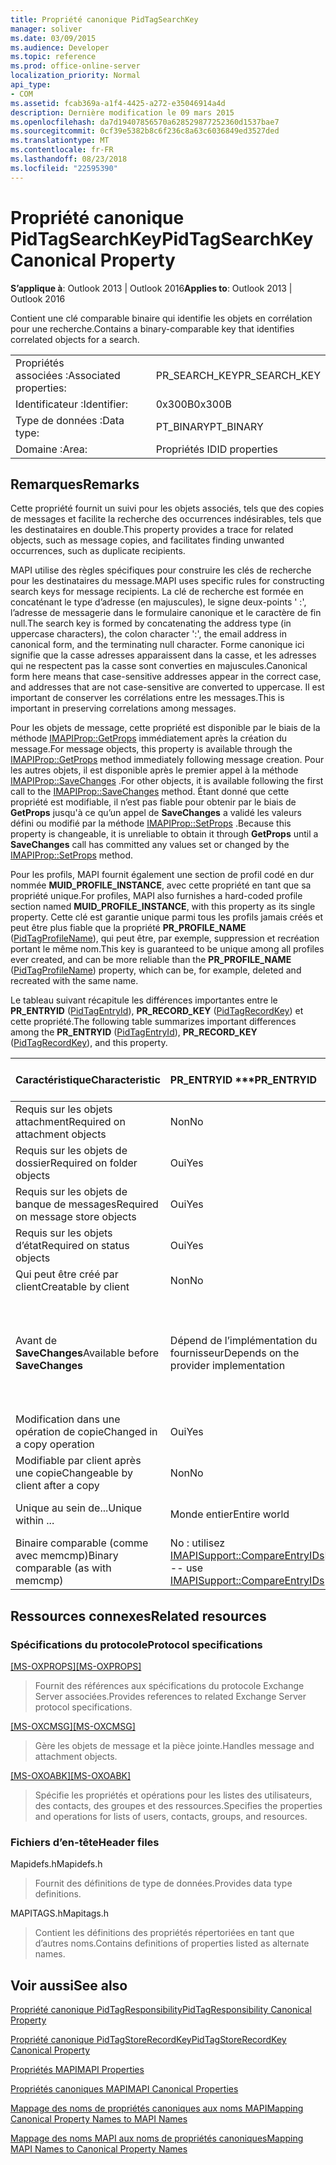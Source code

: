 ```yaml
---
title: Propriété canonique PidTagSearchKey
manager: soliver
ms.date: 03/09/2015
ms.audience: Developer
ms.topic: reference
ms.prod: office-online-server
localization_priority: Normal
api_type:
- COM
ms.assetid: fcab369a-a1f4-4425-a272-e35046914a4d
description: Dernière modification le 09 mars 2015
ms.openlocfilehash: da7d19407856570a628529877252360d1537bae7
ms.sourcegitcommit: 0cf39e5382b8c6f236c8a63c6036849ed3527ded
ms.translationtype: MT
ms.contentlocale: fr-FR
ms.lasthandoff: 08/23/2018
ms.locfileid: "22595390"
---
```

# <a name="pidtagsearchkey-canonical-property"></a><span data-ttu-id="c503b-103">Propriété canonique PidTagSearchKey</span><span class="sxs-lookup"><span data-stu-id="c503b-103">PidTagSearchKey Canonical Property</span></span>

  
  
<span data-ttu-id="c503b-104">**S’applique à**: Outlook 2013 | Outlook 2016</span><span class="sxs-lookup"><span data-stu-id="c503b-104">**Applies to**: Outlook 2013 | Outlook 2016</span></span> 
  
<span data-ttu-id="c503b-105">Contient une clé comparable binaire qui identifie les objets en corrélation pour une recherche.</span><span class="sxs-lookup"><span data-stu-id="c503b-105">Contains a binary-comparable key that identifies correlated objects for a search.</span></span>
  
|||
|:-----|:-----|
|<span data-ttu-id="c503b-106">Propriétés associées :</span><span class="sxs-lookup"><span data-stu-id="c503b-106">Associated properties:</span></span>  <br/> |<span data-ttu-id="c503b-107">PR_SEARCH_KEY</span><span class="sxs-lookup"><span data-stu-id="c503b-107">PR_SEARCH_KEY</span></span>  <br/> |
|<span data-ttu-id="c503b-108">Identificateur :</span><span class="sxs-lookup"><span data-stu-id="c503b-108">Identifier:</span></span>  <br/> |<span data-ttu-id="c503b-109">0x300B</span><span class="sxs-lookup"><span data-stu-id="c503b-109">0x300B</span></span>  <br/> |
|<span data-ttu-id="c503b-110">Type de données :</span><span class="sxs-lookup"><span data-stu-id="c503b-110">Data type:</span></span>  <br/> |<span data-ttu-id="c503b-111">PT_BINARY</span><span class="sxs-lookup"><span data-stu-id="c503b-111">PT_BINARY</span></span>  <br/> |
|<span data-ttu-id="c503b-112">Domaine :</span><span class="sxs-lookup"><span data-stu-id="c503b-112">Area:</span></span>  <br/> |<span data-ttu-id="c503b-113">Propriétés ID</span><span class="sxs-lookup"><span data-stu-id="c503b-113">ID properties</span></span>  <br/> |
   
## <a name="remarks"></a><span data-ttu-id="c503b-114">Remarques</span><span class="sxs-lookup"><span data-stu-id="c503b-114">Remarks</span></span>

<span data-ttu-id="c503b-115">Cette propriété fournit un suivi pour les objets associés, tels que des copies de messages et facilite la recherche des occurrences indésirables, tels que les destinataires en double.</span><span class="sxs-lookup"><span data-stu-id="c503b-115">This property provides a trace for related objects, such as message copies, and facilitates finding unwanted occurrences, such as duplicate recipients.</span></span>
  
<span data-ttu-id="c503b-116">MAPI utilise des règles spécifiques pour construire les clés de recherche pour les destinataires du message.</span><span class="sxs-lookup"><span data-stu-id="c503b-116">MAPI uses specific rules for constructing search keys for message recipients.</span></span> <span data-ttu-id="c503b-117">La clé de recherche est formée en concaténant le type d’adresse (en majuscules), le signe deux-points ' :', l’adresse de messagerie dans le formulaire canonique et le caractère de fin null.</span><span class="sxs-lookup"><span data-stu-id="c503b-117">The search key is formed by concatenating the address type (in uppercase characters), the colon character ':', the email address in canonical form, and the terminating null character.</span></span> <span data-ttu-id="c503b-118">Forme canonique ici signifie que la casse adresses apparaissent dans la casse, et les adresses qui ne respectent pas la casse sont converties en majuscules.</span><span class="sxs-lookup"><span data-stu-id="c503b-118">Canonical form here means that case-sensitive addresses appear in the correct case, and addresses that are not case-sensitive are converted to uppercase.</span></span> <span data-ttu-id="c503b-119">Il est important de conserver les corrélations entre les messages.</span><span class="sxs-lookup"><span data-stu-id="c503b-119">This is important in preserving correlations among messages.</span></span>
  
<span data-ttu-id="c503b-120">Pour les objets de message, cette propriété est disponible par le biais de la méthode [IMAPIProp::GetProps](imapiprop-getprops.md) immédiatement après la création du message.</span><span class="sxs-lookup"><span data-stu-id="c503b-120">For message objects, this property is available through the [IMAPIProp::GetProps](imapiprop-getprops.md) method immediately following message creation.</span></span> <span data-ttu-id="c503b-121">Pour les autres objets, il est disponible après le premier appel à la méthode [IMAPIProp::SaveChanges](imapiprop-savechanges.md) .</span><span class="sxs-lookup"><span data-stu-id="c503b-121">For other objects, it is available following the first call to the [IMAPIProp::SaveChanges](imapiprop-savechanges.md) method.</span></span> <span data-ttu-id="c503b-122">Étant donné que cette propriété est modifiable, il n’est pas fiable pour obtenir par le biais de **GetProps** jusqu'à ce qu’un appel de **SaveChanges** a validé les valeurs défini ou modifié par la méthode [IMAPIProp::SetProps](imapiprop-setprops.md) .</span><span class="sxs-lookup"><span data-stu-id="c503b-122">Because this property is changeable, it is unreliable to obtain it through **GetProps** until a **SaveChanges** call has committed any values set or changed by the [IMAPIProp::SetProps](imapiprop-setprops.md) method.</span></span> 
  
<span data-ttu-id="c503b-123">Pour les profils, MAPI fournit également une section de profil codé en dur nommée **MUID_PROFILE_INSTANCE**, avec cette propriété en tant que sa propriété unique.</span><span class="sxs-lookup"><span data-stu-id="c503b-123">For profiles, MAPI also furnishes a hard-coded profile section named **MUID_PROFILE_INSTANCE**, with this property as its single property.</span></span> <span data-ttu-id="c503b-124">Cette clé est garantie unique parmi tous les profils jamais créés et peut être plus fiable que la propriété **PR_PROFILE_NAME** ([PidTagProfileName](pidtagprofilename-canonical-property.md)), qui peut être, par exemple, suppression et recréation portant le même nom.</span><span class="sxs-lookup"><span data-stu-id="c503b-124">This key is guaranteed to be unique among all profiles ever created, and can be more reliable than the **PR_PROFILE_NAME** ([PidTagProfileName](pidtagprofilename-canonical-property.md)) property, which can be, for example, deleted and recreated with the same name.</span></span>
  
<span data-ttu-id="c503b-125">Le tableau suivant récapitule les différences importantes entre le **PR_ENTRYID** ([PidTagEntryId](pidtagentryid-canonical-property.md)), **PR_RECORD_KEY** ([PidTagRecordKey](pidtagrecordkey-canonical-property.md)) et cette propriété.</span><span class="sxs-lookup"><span data-stu-id="c503b-125">The following table summarizes important differences among the **PR_ENTRYID** ([PidTagEntryId](pidtagentryid-canonical-property.md)), **PR_RECORD_KEY** ([PidTagRecordKey](pidtagrecordkey-canonical-property.md)), and this property.</span></span>
  
|<span data-ttu-id="c503b-126">**Caractéristique**</span><span class="sxs-lookup"><span data-stu-id="c503b-126">**Characteristic**</span></span>|<span data-ttu-id="c503b-127">PR_ENTRYID \*\*\*</span><span class="sxs-lookup"><span data-stu-id="c503b-127">****PR_ENTRYID****</span></span>|<span data-ttu-id="c503b-128">PR_RECORD_KEY \*\*\*</span><span class="sxs-lookup"><span data-stu-id="c503b-128">****PR_RECORD_KEY****</span></span>|<span data-ttu-id="c503b-129">CLÉ PR_SEARCH_KEY \*\*\*</span><span class="sxs-lookup"><span data-stu-id="c503b-129">****PR_SEARCH_KEY****</span></span>|
|:-----|:-----|:-----|:-----|
|<span data-ttu-id="c503b-130">Requis sur les objets attachment</span><span class="sxs-lookup"><span data-stu-id="c503b-130">Required on attachment objects</span></span>  <br/> |<span data-ttu-id="c503b-131">Non</span><span class="sxs-lookup"><span data-stu-id="c503b-131">No</span></span>  <br/> |<span data-ttu-id="c503b-132">Oui</span><span class="sxs-lookup"><span data-stu-id="c503b-132">Yes</span></span>  <br/> |<span data-ttu-id="c503b-133">Non</span><span class="sxs-lookup"><span data-stu-id="c503b-133">No</span></span>  <br/> |
|<span data-ttu-id="c503b-134">Requis sur les objets de dossier</span><span class="sxs-lookup"><span data-stu-id="c503b-134">Required on folder objects</span></span>  <br/> |<span data-ttu-id="c503b-135">Oui</span><span class="sxs-lookup"><span data-stu-id="c503b-135">Yes</span></span>  <br/> |<span data-ttu-id="c503b-136">Oui</span><span class="sxs-lookup"><span data-stu-id="c503b-136">Yes</span></span>  <br/> |<span data-ttu-id="c503b-137">Non</span><span class="sxs-lookup"><span data-stu-id="c503b-137">No</span></span>  <br/> |
|<span data-ttu-id="c503b-138">Requis sur les objets de banque de messages</span><span class="sxs-lookup"><span data-stu-id="c503b-138">Required on message store objects</span></span>  <br/> |<span data-ttu-id="c503b-139">Oui</span><span class="sxs-lookup"><span data-stu-id="c503b-139">Yes</span></span>  <br/> |<span data-ttu-id="c503b-140">Oui</span><span class="sxs-lookup"><span data-stu-id="c503b-140">Yes</span></span>  <br/> |<span data-ttu-id="c503b-141">Non</span><span class="sxs-lookup"><span data-stu-id="c503b-141">No</span></span>  <br/> |
|<span data-ttu-id="c503b-142">Requis sur les objets d’état</span><span class="sxs-lookup"><span data-stu-id="c503b-142">Required on status objects</span></span>  <br/> |<span data-ttu-id="c503b-143">Oui</span><span class="sxs-lookup"><span data-stu-id="c503b-143">Yes</span></span>  <br/> |<span data-ttu-id="c503b-144">Non</span><span class="sxs-lookup"><span data-stu-id="c503b-144">No</span></span>  <br/> |<span data-ttu-id="c503b-145">Non</span><span class="sxs-lookup"><span data-stu-id="c503b-145">No</span></span>  <br/> |
|<span data-ttu-id="c503b-146">Qui peut être créé par client</span><span class="sxs-lookup"><span data-stu-id="c503b-146">Creatable by client</span></span>  <br/> |<span data-ttu-id="c503b-147">Non</span><span class="sxs-lookup"><span data-stu-id="c503b-147">No</span></span>  <br/> |<span data-ttu-id="c503b-148">Non</span><span class="sxs-lookup"><span data-stu-id="c503b-148">No</span></span>  <br/> |<span data-ttu-id="c503b-149">Oui</span><span class="sxs-lookup"><span data-stu-id="c503b-149">Yes</span></span>  <br/> |
|<span data-ttu-id="c503b-150">Avant de **SaveChanges**</span><span class="sxs-lookup"><span data-stu-id="c503b-150">Available before **SaveChanges**</span></span> <br/> |<span data-ttu-id="c503b-151">Dépend de l’implémentation du fournisseur</span><span class="sxs-lookup"><span data-stu-id="c503b-151">Depends on the provider implementation</span></span>  <br/> |<span data-ttu-id="c503b-152">Dépend de l’implémentation du fournisseur</span><span class="sxs-lookup"><span data-stu-id="c503b-152">Depends on the provider implementation</span></span>  <br/> |<span data-ttu-id="c503b-153">Pour les messages, Oui.</span><span class="sxs-lookup"><span data-stu-id="c503b-153">For messages, Yes.</span></span> <span data-ttu-id="c503b-154">Pour d’autres personnes, il dépend de l’implémentation du fournisseur.</span><span class="sxs-lookup"><span data-stu-id="c503b-154">For others, It depends on the provider implementation.</span></span>  <br/> |
|<span data-ttu-id="c503b-155">Modification dans une opération de copie</span><span class="sxs-lookup"><span data-stu-id="c503b-155">Changed in a copy operation</span></span>  <br/> |<span data-ttu-id="c503b-156">Oui</span><span class="sxs-lookup"><span data-stu-id="c503b-156">Yes</span></span>  <br/> |<span data-ttu-id="c503b-157">Oui</span><span class="sxs-lookup"><span data-stu-id="c503b-157">Yes</span></span>  <br/> |<span data-ttu-id="c503b-158">Non</span><span class="sxs-lookup"><span data-stu-id="c503b-158">No</span></span>  <br/> |
|<span data-ttu-id="c503b-159">Modifiable par client après une copie</span><span class="sxs-lookup"><span data-stu-id="c503b-159">Changeable by client after a copy</span></span>  <br/> |<span data-ttu-id="c503b-160">Non</span><span class="sxs-lookup"><span data-stu-id="c503b-160">No</span></span>  <br/> |<span data-ttu-id="c503b-161">Non</span><span class="sxs-lookup"><span data-stu-id="c503b-161">No</span></span>  <br/> |<span data-ttu-id="c503b-162">Oui</span><span class="sxs-lookup"><span data-stu-id="c503b-162">Yes</span></span>  <br/> |
|<span data-ttu-id="c503b-163">Unique au sein de...</span><span class="sxs-lookup"><span data-stu-id="c503b-163">Unique within ...</span></span>  <br/> |<span data-ttu-id="c503b-164">Monde entier</span><span class="sxs-lookup"><span data-stu-id="c503b-164">Entire world</span></span>  <br/> |<span data-ttu-id="c503b-165">Instance de fournisseur</span><span class="sxs-lookup"><span data-stu-id="c503b-165">Provider instance</span></span>  <br/> |<span data-ttu-id="c503b-166">Monde entier</span><span class="sxs-lookup"><span data-stu-id="c503b-166">Entire world</span></span>  <br/> |
|<span data-ttu-id="c503b-167">Binaire comparable (comme avec memcmp)</span><span class="sxs-lookup"><span data-stu-id="c503b-167">Binary comparable (as with memcmp)</span></span>  <br/> |<span data-ttu-id="c503b-168">No : utilisez [IMAPISupport::CompareEntryIDs](imapisupport-compareentryids.md)</span><span class="sxs-lookup"><span data-stu-id="c503b-168">No -- use [IMAPISupport::CompareEntryIDs](imapisupport-compareentryids.md)</span></span> <br/> |<span data-ttu-id="c503b-169">Oui</span><span class="sxs-lookup"><span data-stu-id="c503b-169">Yes</span></span>  <br/> |<span data-ttu-id="c503b-170">Oui</span><span class="sxs-lookup"><span data-stu-id="c503b-170">Yes</span></span>  <br/> |
   
## <a name="related-resources"></a><span data-ttu-id="c503b-171">Ressources connexes</span><span class="sxs-lookup"><span data-stu-id="c503b-171">Related resources</span></span>

### <a name="protocol-specifications"></a><span data-ttu-id="c503b-172">Spécifications du protocole</span><span class="sxs-lookup"><span data-stu-id="c503b-172">Protocol specifications</span></span>

<span data-ttu-id="c503b-173">[[MS-OXPROPS]](http://msdn.microsoft.com/library/f6ab1613-aefe-447d-a49c-18217230b148%28Office.15%29.aspx)</span><span class="sxs-lookup"><span data-stu-id="c503b-173">[[MS-OXPROPS]](http://msdn.microsoft.com/library/f6ab1613-aefe-447d-a49c-18217230b148%28Office.15%29.aspx)</span></span>
  
> <span data-ttu-id="c503b-174">Fournit des références aux spécifications du protocole Exchange Server associées.</span><span class="sxs-lookup"><span data-stu-id="c503b-174">Provides references to related Exchange Server protocol specifications.</span></span>
    
<span data-ttu-id="c503b-175">[[MS-OXCMSG]](http://msdn.microsoft.com/library/7fd7ec40-deec-4c06-9493-1bc06b349682%28Office.15%29.aspx)</span><span class="sxs-lookup"><span data-stu-id="c503b-175">[[MS-OXCMSG]](http://msdn.microsoft.com/library/7fd7ec40-deec-4c06-9493-1bc06b349682%28Office.15%29.aspx)</span></span>
  
> <span data-ttu-id="c503b-176">Gère les objets de message et la pièce jointe.</span><span class="sxs-lookup"><span data-stu-id="c503b-176">Handles message and attachment objects.</span></span>
    
<span data-ttu-id="c503b-177">[[MS-OXOABK]](http://msdn.microsoft.com/library/f4cf9b4c-9232-4506-9e71-2270de217614%28Office.15%29.aspx)</span><span class="sxs-lookup"><span data-stu-id="c503b-177">[[MS-OXOABK]](http://msdn.microsoft.com/library/f4cf9b4c-9232-4506-9e71-2270de217614%28Office.15%29.aspx)</span></span>
  
> <span data-ttu-id="c503b-178">Spécifie les propriétés et opérations pour les listes des utilisateurs, des contacts, des groupes et des ressources.</span><span class="sxs-lookup"><span data-stu-id="c503b-178">Specifies the properties and operations for lists of users, contacts, groups, and resources.</span></span>
    
### <a name="header-files"></a><span data-ttu-id="c503b-179">Fichiers d’en-tête</span><span class="sxs-lookup"><span data-stu-id="c503b-179">Header files</span></span>

<span data-ttu-id="c503b-180">Mapidefs.h</span><span class="sxs-lookup"><span data-stu-id="c503b-180">Mapidefs.h</span></span>
  
> <span data-ttu-id="c503b-181">Fournit des définitions de type de données.</span><span class="sxs-lookup"><span data-stu-id="c503b-181">Provides data type definitions.</span></span>
    
<span data-ttu-id="c503b-182">MAPITAGS.h</span><span class="sxs-lookup"><span data-stu-id="c503b-182">Mapitags.h</span></span>
  
> <span data-ttu-id="c503b-183">Contient les définitions des propriétés répertoriées en tant que d’autres noms.</span><span class="sxs-lookup"><span data-stu-id="c503b-183">Contains definitions of properties listed as alternate names.</span></span>
    
## <a name="see-also"></a><span data-ttu-id="c503b-184">Voir aussi</span><span class="sxs-lookup"><span data-stu-id="c503b-184">See also</span></span>



[<span data-ttu-id="c503b-185">Propriété canonique PidTagResponsibility</span><span class="sxs-lookup"><span data-stu-id="c503b-185">PidTagResponsibility Canonical Property</span></span>](pidtagresponsibility-canonical-property.md)
  
[<span data-ttu-id="c503b-186">Propriété canonique PidTagStoreRecordKey</span><span class="sxs-lookup"><span data-stu-id="c503b-186">PidTagStoreRecordKey Canonical Property</span></span>](pidtagstorerecordkey-canonical-property.md)


[<span data-ttu-id="c503b-187">Propriétés MAPI</span><span class="sxs-lookup"><span data-stu-id="c503b-187">MAPI Properties</span></span>](mapi-properties.md)
  
[<span data-ttu-id="c503b-188">Propriétés canoniques MAPI</span><span class="sxs-lookup"><span data-stu-id="c503b-188">MAPI Canonical Properties</span></span>](mapi-canonical-properties.md)
  
[<span data-ttu-id="c503b-189">Mappage des noms de propriétés canoniques aux noms MAPI</span><span class="sxs-lookup"><span data-stu-id="c503b-189">Mapping Canonical Property Names to MAPI Names</span></span>](mapping-canonical-property-names-to-mapi-names.md)
  
[<span data-ttu-id="c503b-190">Mappage des noms MAPI aux noms de propriétés canoniques</span><span class="sxs-lookup"><span data-stu-id="c503b-190">Mapping MAPI Names to Canonical Property Names</span></span>](mapping-mapi-names-to-canonical-property-names.md)

